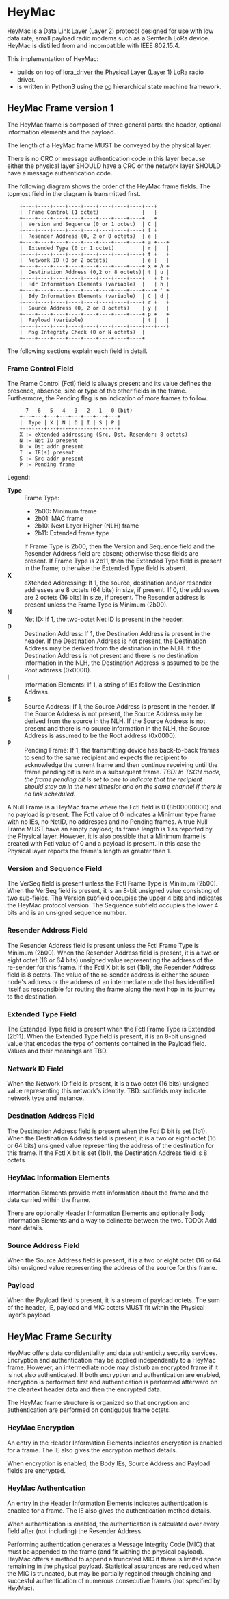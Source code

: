 # HeyMac

HeyMac is a Data Link Layer (Layer 2) protocol designed for use with
low data rate, small payload radio modems such as a Semtech LoRa device.
HeyMac is distilled from and incompatible with IEEE 802.15.4.

This implementation of HeyMac:
* builds on top of [lora_driver](https://github.com/dwhall/lora_driver)
  the Physical Layer (Layer 1) LoRa radio driver.
* is written in Python3 using the [pq](https://github.com/dwhall/pq)
  hierarchical state machine framework.

## HeyMac Frame version 1

The HeyMac frame is composed of three general parts: the header,
optional information elements and the payload.

The length of a HeyMac frame MUST be conveyed by the physical layer.

There is no CRC or message authentication code in this layer
because either the physical layer SHOULD have a CRC or
the network layer SHOULD have a message authentication code.

The following diagram shows the order of the HeyMac frame fields.
The topmost field in the diagram is transmitted first.

```
    +----+----+----+----+----+----+----+----+---+
    |  Frame Control (1 octet)              |   |
    +----+----+----+----+----+----+----+----+   +
    |  Version and Sequence (0 or 1 octet)  | C |
    +----+----+----+----+----+----+----+----+ l +
    |  Resender Address (0, 2 or 8 octets)  | e |
    +----+----+----+----+----+----+----+----+ a +---+
    |  Extended Type (0 or 1 octet)         | r |   |
    +----+----+----+----+----+----+----+----+ t +   +
    |  Network ID (0 or 2 octets)           | e |   |
    +----+----+----+----+----+----+----+----+ x + A +
    |  Destination Address (0,2 or 8 octets)| t | u |
    +----+----+----+----+----+----+----+----+   + t +
    |  Hdr Information Elements (variable)  |   | h |
    +----+----+----+----+----+----+----+----+---+ ' +
    |  Bdy Information Elements (variable)  | C | d |
    +----+----+----+----+----+----+----+----+ r +   +
    |  Source Address (0, 2 or 8 octets)    | y |   |
    +----+----+----+----+----+----+----+----+ p +   +
    |  Payload (variable)                   | t |   |
    +----+----+----+----+----+----+----+----+---+---+
    |  Msg Integrity Check (0 or N octets)  |
    +----+----+----+----+----+----+----+----+
```

The following sections explain each field in detail.


### Frame Control Field

The Frame Control (Fctl) field is always present and its value defines
the presence, absence, size or type of the other fields in the frame.
Furthermore, the Pending flag is an indication of more frames to follow.

```
      7   6   5   4   3   2   1   0 (bit)
    +---+---+---+---+---+---+---+---+
    |  Type | X | N | D | I | S | P |
    +-------+---+---+-------+-------+
    X := eXtended addressing (Src, Dst, Resender: 8 octets)
    N := Net ID present
    D := Dst addr present
    I := IE(s) present
    S := Src addr present
    P := Pending frame
```

Legend:

<dl>
  <dt><strong>Type</strong></dt>
  <dd>Frame Type:
    <ul>
    <li>2b00: Minimum frame</li>
    <li>2b01: MAC frame</li>
    <li>2b10: Next Layer Higher (NLH) frame</li>
    <li>2b11: Extended frame type</li>
    </ul>
    If Frame Type is 2b00, then the Version and Sequence field
    and the Resender Address field are absent;
    otherwise those fields are present.
    If Frame Type is 2b11, then the Extended Type field is present in the frame;
    otherwise the Extended Type field is absent.
  </dd>

  <dt><strong>X</strong></dt>
  <dd>eXtended Addressing:  If 1, the source, destination and/or resender addresses
  are 8 octets (64 bits) in size, if present.
  If 0, the addresses are 2 octets (16 bits) in size, if present.
  The Resender address is present unless the Frame Type is Minimum (2b00).
  </dd>

  <dt><strong>N</strong></dt>
  <dd>Net ID:  If 1, the two-octet Net ID is present in the header.
  </dd>

  <dt><strong>D</strong></dt>
  <dd>Destination Address:  If 1, the Destination Address is present in the header.
  If the Destination Address is not present, the Destination Address may be derived
  from the destination in the NLH.
  If the Destination Address is not present and there is no destination information
  in the NLH, the Destination Address is assumed to be the Root address (0x0000).
  </dd>

  <dt><strong>I</strong></dt>
  <dd>Information Elements:  If 1, a string of IEs follow the Destination Address.
  </dd>

  <dt><strong>S</strong></dt>
  <dd>Source Address:  If 1, the Source Address is present in the header.
  If the Source Address is not present, the Source Address may be derived
  from the source in the NLH.
  If the Source Address is not present and there is no source information
  in the NLH, the Source Address is assumed to be the Root address (0x0000).
  </dd>

  <dt><strong>P</strong></dt>
  <dd>Pending Frame:  If 1, the transmitting device has back-to-back frames
  to send to the same recipient and expects the recipient to acknowledge the
  current frame and then continue receiving until the frame pending bit is zero
  in a subsequent frame.
  <i>TBD: In TSCH mode, the frame pending bit is set to one to indicate
  that the recipient should stay on in the next timeslot and on the same channel
  if there is no link scheduled.</i>
  </dd>
</dl>

A Null Frame is a HeyMac frame where the Fctl field is 0 (8b00000000)
and no payload is present.  The Fctl value of 0 indicates a Minimum type frame
with no IEs, no NetID, no addresses and no Pending frames.
A true Null Frame MUST have an empty payload;
its frame length is 1 as reported by the Physical layer.
However, it is also possible that a Minimum frame is created
with Fctl value of 0 and a payload is present.
In this case the Physical layer reports the frame's length
as greater than 1.

### Version and Sequence Field

The VerSeq field is present unless the Fctl Frame Type is Minimum (2b00).
When the VerSeq field is present, it is an 8-bit unsigned value
consisting of two sub-fields.
The Version subfield occupies the upper 4 bits and indicates the HeyMac protocol version.
The Sequence subfield occupies the lower 4 bits and is an unsigned sequence number.

### Resender Address Field

The Resender Address field is present unless the Fctl Frame Type is Minimum (2b00).
When the Resender Address field is present, it is a two or eight octet (16 or 64 bits)
unsigned value representing the address of the re-sender for this frame.
If the Fctl X bit is set (1b1), the Resender Address field is 8 octets.
The value of the re-sender address is either the source node's address
or the address of an intermediate node that has identified itself
as responsible for routing the frame along the next hop in its journey
to the destination.

### Extended Type Field

The Extended Type field is present when the Fctl Frame Type is Extended (2b11).
When the Extended Type field is present, it is an 8-bit unsigned value
that encodes the type of contents contained in the Payload field.
Values and their meanings are TBD.

### Network ID Field

When the Network ID field is present, it is a two octet (16 bits) unsigned value
representing this network's identity.
TBD: subfields may indicate network type and instance.

### Destination Address Field

The Destination Address field is present when the Fctl D bit is set (1b1).
When the Destination Address field is present, it is a two or eight octet (16 or 64 bits)
unsigned value representing the address of the destination for this frame.
If the Fctl X bit is set (1b1), the Destination Address field is 8 octets

### HeyMac Information Elements

Information Elements provide meta information about the frame
and the data carried within the frame.

There are optionally Header Information Elements and
optionally Body Information Elements
and a way to delineate between the two.
TODO: Add more details.

### Source Address Field

When the Source Address field is present, it is a two or eight octet (16 or 64 bits)
unsigned value representing the address of the source for this frame.


### Payload

When the Payload field is present, it is a stream of payload octets.
The sum of the header, IE, payload and MIC octets MUST fit within the Physical layer's payload.

## HeyMac Frame Security

HeyMac offers data confidentiality and data authenticity security services.
Encryption and authentication may be applied independently to a HeyMac frame.
However, an intermediate node may disturb an encrypted frame
if it is not also authenticated.
If both encryption and authentication are enabled, encryption is performed first
and authentication is performed afterward on the cleartext header data and then the
encrypted data.

The HeyMac frame structure is organized so that encryption and authentication are
performed on contiguous frame octets.

### HeyMac Encryption

An entry in the Header Information Elements indicates encryption is enabled
for a frame.  The IE also gives the encryption method details.

When encryption is enabled, the Body IEs, Source Address and Payload fields
are encrypted.

### HeyMac Authentcation

An entry in the Header Information Elements indicates authentication is enabled
for a frame.  The IE also gives the authentication method details.

When authentication is enabled, the authentication is calculated over every field
after (not including) the Resender Address.

Performing authentication generates a Message Integrity Code (MIC)
that must be appended to the frame (and fit withing the physical payload).
HeyMac offers a method to append a truncated MIC if there is limited space
remaining in the physical payload.
Statistical assurances are reduced when the MIC is truncated,
but may be partially regained through chaining and succesful authentication of
numerous consecutive frames (not specified by HeyMac).

